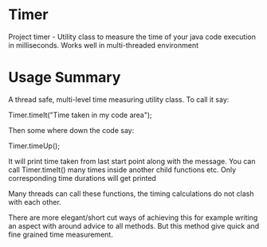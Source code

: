 # Timer
Project timer - Utility class to measure the time of your java code execution in milliseconds. Works well in multi-threaded environment


# Usage Summary
A thread safe, multi-level time measuring utility class. To call it say: 

Timer.timeIt("Time taken in my code area");
 
Then some where down the code say: 

Timer.timeUp();
 
It will print time taken from last start point along with the message. You can call Timer.timeIt() many times inside another child functions etc. Only corresponding time durations will get printed
 
Many threads can call these functions, the timing calculations do not clash with each other.
 
There are more elegant/short cut ways of achieving this for example writing an aspect with around advice to all methods. But this method give quick and fine grained time measurement.

